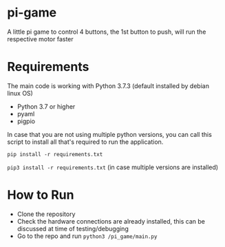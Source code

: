 # pi-game
 A little pi game to control 4 buttons, the 1st button to push, will run the respective motor faster



# Requirements
The main code is working with Python 3.7.3 (default installed by debian linux OS)

- Python 3.7 or higher
- pyaml
- pigpio

In case that you are not using multiple python versions, you can call this script to install all that's required to run the application.

`pip install -r requirements.txt` 

`pip3 install -r requirements.txt` (in case multiple versions are installed) 

# How to Run

- Clone the repository 
- Check the hardware connections are already installed, this can be discussed at time of testing/debugging
- Go to the repo and run `python3 /pi_game/main.py` 